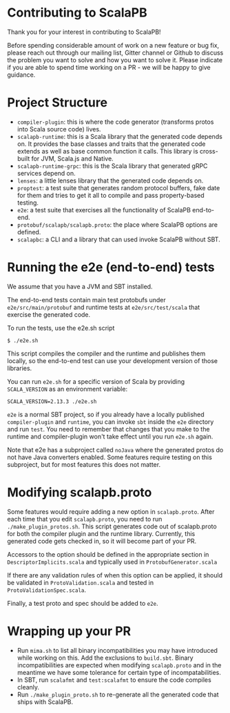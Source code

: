Contributing to ScalaPB
=======================

Thank you for your interest in contributing to ScalaPB!

Before spending considerable amount of work on a new feature or bug fix, please reach out
through our mailing list, Gitter channel or Github to discuss the problem you
want to solve and how you want to solve it. Please indicate if you are able to
spend time working on a PR - we will be happy to give guidance.

Project Structure
=================

* `compiler-plugin`: this is where the code generator (transforms protos into Scala
    source code) lives.
* `scalapb-runtime`: this is a Scala library that the generated code depends
  on. It provides the base classes and traits that the generated code extends
  as well as base common function it calls. This library is cross-built for
  JVM, Scala.js and Native.
* `scalapb-runtime-grpc`: this is the Scala library that generated gRPC
  services depend on.
* `lenses`: a little lenses library that the generated code depends on.
* `proptest`: a test suite that generates random protocol buffers, fake date
  for them and tries to get it all to compile and pass property-based testing.
* `e2e`: a test suite that exercises all the functionality of ScalaPB end-to-end.
* `protobuf/scalapb/scalapb.proto`: the place where ScalaPB options are
  defined.
* `scalapbc`: a CLI and a library that can used invoke ScalaPB without SBT.

Running the e2e (end-to-end) tests
==================================

We assume that you have a JVM and SBT installed.

The end-to-end tests contain main test protobufs under `e2e/src/main/protobuf` and runtime
tests at `e2e/src/test/scala` that exercise the generated code.

To run the tests, use the e2e.sh script

```
$ ./e2e.sh
```

This script compiles the compiler and the runtime and publishes them locally,
so the end-to-end test can use your development version of those libraries.

You can run `e2e.sh` for a specific version of Scala by providing
`SCALA_VERSION` as an environment variable:

```
SCALA_VERSION=2.13.3 ./e2e.sh
```

`e2e` is a normal SBT project, so if you already have a locally published
`compiler-plugin` and `runtime`, you can invoke `sbt` inside the `e2e`
directory and run `test`. You need to remember that changes that you make to
the runtime and compiler-plugin won't take effect until you run `e2e.sh`
again.

Note that e2e has a subproject called `noJava` where the generated protos do
not have Java converters enabled. Some features require testing on this
subproject, but for most features this does not matter.

Modifying scalapb.proto
=======================

Some features would require adding a new option in `scalapb.proto`. After each
time that you edit `scalapb.proto`, you need to run `./make_plugin_protos.sh`.
This script generates code out of scalapb.proto for both the compiler plugin
and the runtime library. Currently, this generated code gets checked in, so it
will become part of your PR.

Accessors to the option should be defined in the appropriate section in
`DescriptorImplicits.scala` and typically used in `ProtobufGenerator.scala`

If there are any validation rules of when this option can be applied,
it should be validated in `ProtoValidation.scala` and tested in
`ProtoValidationSpec.scala`.

Finally, a test proto and spec should be added to `e2e`.

Wrapping up your PR
===================

* Run `mima.sh` to list all binary incompatibilities you may have introduced
  while working on this. Add the exclusions to `build.sbt`. Binary
  incompatibilities are expected when modifying `scalapb.proto` and in the
  meantime we have some tolerance for certain type of incompatabilities.
* In SBT, run `scalafmt` and `test:scalafmt` to ensure the code compiles
  cleanly.
* Run `./make_plugin_proto.sh` to re-generate all the generated code that
  ships with ScalaPB.

